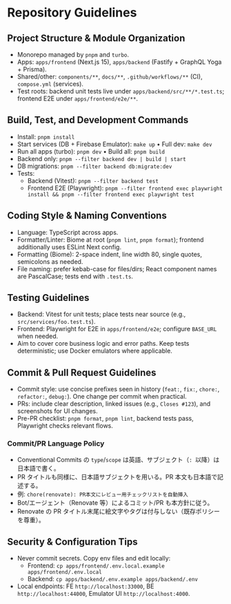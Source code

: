 # Repository Guidelines

## Project Structure & Module Organization
- Monorepo managed by `pnpm` and `turbo`.
- Apps: `apps/frontend` (Next.js 15), `apps/backend` (Fastify + GraphQL Yoga + Prisma).
- Shared/other: `components/**`, `docs/**`, `.github/workflows/**` (CI), `compose.yml` (services).
- Test roots: backend unit tests live under `apps/backend/src/**/*.test.ts`; frontend E2E under `apps/frontend/e2e/**`.

## Build, Test, and Development Commands
- Install: `pnpm install`
- Start services (DB + Firebase Emulator): `make up` • Full dev: `make dev`
- Run all apps (turbo): `pnpm dev` • Build all: `pnpm build`
- Backend only: `pnpm --filter backend dev | build | start`
- DB migrations: `pnpm --filter backend db:migrate:dev`
- Tests:
  - Backend (Vitest): `pnpm --filter backend test`
  - Frontend E2E (Playwright): `pnpm --filter frontend exec playwright install && pnpm --filter frontend exec playwright test`

## Coding Style & Naming Conventions
- Language: TypeScript across apps.
- Formatter/Linter: Biome at root (`pnpm lint`, `pnpm format`); frontend additionally uses ESLint Next config.
- Formatting (Biome): 2-space indent, line width 80, single quotes, semicolons as needed.
- File naming: prefer kebab-case for files/dirs; React component names are PascalCase; tests end with `.test.ts`.

## Testing Guidelines
- Backend: Vitest for unit tests; place tests near source (e.g., `src/services/foo.test.ts`).
- Frontend: Playwright for E2E in `apps/frontend/e2e`; configure `BASE_URL` when needed.
- Aim to cover core business logic and error paths. Keep tests deterministic; use Docker emulators where applicable.

## Commit & Pull Request Guidelines
- Commit style: use concise prefixes seen in history (`feat:`, `fix:`, `chore:`, `refactor:`, `debug:`). One change per commit when practical.
- PRs: include clear description, linked issues (e.g., `Closes #123`), and screenshots for UI changes.
- Pre-PR checklist: `pnpm format`, `pnpm lint`, backend tests pass, Playwright checks relevant flows.

### Commit/PR Language Policy
- Conventional Commits の `type`/`scope` は英語、サブジェクト（`: `以降）は日本語で書く。
- PR タイトルも同様に、日本語サブジェクトを用いる。PR 本文も日本語で記述する。
- 例: `chore(renovate): PR本文にレビュー用チェックリストを自動挿入`
- Bot/エージェント（Renovate 等）によるコミット/PR も本方針に従う。
- Renovate の PR タイトル末尾に絵文字やタグは付与しない（既存ポリシーを尊重）。

## Security & Configuration Tips
- Never commit secrets. Copy env files and edit locally:
  - Frontend: `cp apps/frontend/.env.local.example apps/frontend/.env.local`
  - Backend: `cp apps/backend/.env.example apps/backend/.env`
- Local endpoints: FE `http://localhost:33000`, BE `http://localhost:44000`, Emulator UI `http://localhost:4000`.
